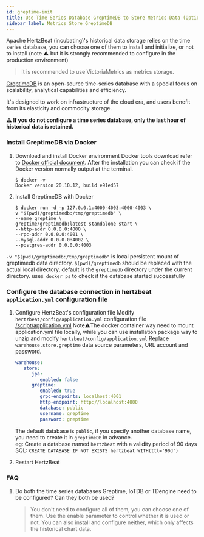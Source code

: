 ```yaml
---
id: greptime-init  
title: Use Time Series Database GreptimeDB to Store Metrics Data (Optional)       
sidebar_label: Metrics Store GreptimeDB
---
```


Apache HertzBeat (incubating)'s historical data storage relies on the time series database, you can choose one of them to install and initialize, or not to install (note ⚠️ but it is strongly recommended to configure in the production environment)

> It is recommended to use VictoriaMetrics as metrics storage.

[GreptimeDB](https://github.com/GreptimeTeam/greptimedb) is an open-source time-series database with a special focus on scalability, analytical capabilities and efficiency.

It's designed to work on infrastructure of the cloud era, and users benefit from its elasticity and commodity storage.

**⚠️ If you do not configure a time series database, only the last hour of historical data is retained.**

### Install GreptimeDB via Docker

1. Download and install Docker environment
Docker tools download refer to [Docker official document](https://docs.docker.com/get-docker/).
After the installation you can check if the Docker version normally output at the terminal.

   ```shell
   $ docker -v
   Docker version 20.10.12, build e91ed57
   ```

2. Install GreptimeDB with Docker

    ```shell
    $ docker run -d -p 127.0.0.1:4000-4003:4000-4003 \
    v "$(pwd)/greptimedb:/tmp/greptimedb" \
    --name greptime \
    greptime/greptimedb:latest standalone start \
    --http-addr 0.0.0.0:4000 \
    --rpc-addr 0.0.0.0:4001 \
    --mysql-addr 0.0.0.0:4002 \
    --postgres-addr 0.0.0.0:4003
    ```

`-v "$(pwd)/greptimedb:/tmp/greptimedb"` is local persistent mount of greptimedb data directory. `$(pwd)/greptimedb` should be replaced with the actual local directory, default is the `greptimedb` directory under the current directory.
use```$ docker ps``` to check if the database started successfully

### Configure the database connection in hertzbeat `application.yml` configuration file

1. Configure HertzBeat's configuration file
   Modify `hertzbeat/config/application.yml` configuration file [/script/application.yml](https://github.com/apache/hertzbeat/raw/master/script/application.yml)
   Note⚠️The docker container way need to mount application.yml file locally, while you can use installation package way to unzip and modify `hertzbeat/config/application.yml`
   Replace `warehouse.store.greptime` data source parameters, URL account and password.

   ```yaml
   warehouse:
      store:
         jpa:
            enabled: false
         greptime:
            enabled: true
            grpc-endpoints: localhost:4001
            http-endpoint: http://localhost:4000
            database: public
            username: greptime
            password: greptime
   ```

   The default database is `public`, if you specify another database name, you need to create it in `greptimeDB` in advance.  
   eg: Create a database named `hertzbeat` with a validity period of 90 days SQL: `CREATE DATABASE IF NOT EXISTS hertzbeat WITH(ttl='90d')`

2. Restart HertzBeat

### FAQ

1. Do both the time series databases Greptime, IoTDB or TDengine need to be configured? Can they both be used?

   > You don't need to configure all of them, you can choose one of them. Use the enable parameter to control whether it is used or not. You can also install and configure neither, which only affects the historical chart data.
